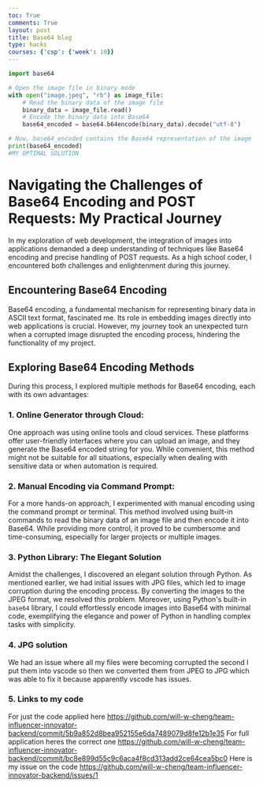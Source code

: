 ```yaml
---
toc: True
comments: True
layout: post
title: Base64 blog
type: hacks
courses: {'csp': {'week': 10}}
---
```


```python
import base64

# Open the image file in binary mode
with open("image.jpeg", "rb") as image_file:
    # Read the binary data of the image file
    binary_data = image_file.read()
    # Encode the binary data into Base64
    base64_encoded = base64.b64encode(binary_data).decode("utf-8")

# Now, base64_encoded contains the Base64 representation of the image
print(base64_encoded)
#MY OPTIMAL SOLUTION
```

# **Navigating the Challenges of Base64 Encoding and POST Requests: My Practical Journey**

In my exploration of web development, the integration of images into applications demanded a deep understanding of techniques like Base64 encoding and precise handling of POST requests. As a high school coder, I encountered both challenges and enlightenment during this journey.

## **Encountering Base64 Encoding**

Base64 encoding, a fundamental mechanism for representing binary data in ASCII text format, fascinated me. Its role in embedding images directly into web applications is crucial. However, my journey took an unexpected turn when a corrupted image disrupted the encoding process, hindering the functionality of my project.

## **Exploring Base64 Encoding Methods**

During this process, I explored multiple methods for Base64 encoding, each with its own advantages:

### **1. Online Generator through Cloud:**

One approach was using online tools and cloud services. These platforms offer user-friendly interfaces where you can upload an image, and they generate the Base64 encoded string for you. While convenient, this method might not be suitable for all situations, especially when dealing with sensitive data or when automation is required.

### **2. Manual Encoding via Command Prompt:**

For a more hands-on approach, I experimented with manual encoding using the command prompt or terminal. This method involved using built-in commands to read the binary data of an image file and then encode it into Base64. While providing more control, it proved to be cumbersome and time-consuming, especially for larger projects or multiple images.

### **3. Python Library: The Elegant Solution**

Amidst the challenges, I discovered an elegant solution through Python. As mentioned earlier, we had initial issues with JPG files, which led to image corruption during the encoding process. By converting the images to the JPEG format, we resolved this problem. Moreover, using Python's built-in `base64` library, I could effortlessly encode images into Base64 with minimal code, exemplifying the elegance and power of Python in handling complex tasks with simplicity.

### **4. JPG solution**

We had an issue where all my files were becoming corrupted the second I put them into vscode so then we converted them from JPEG to JPG which was able to fix it because apparently vscode has issues.

### **5. Links to my code**
For just the code applied here
https://github.com/will-w-cheng/team-influencer-innovator-backend/commit/5b9a852d8bea952155e6da7489079d8fe12b1e35
For full application heres the correct one
https://github.com/will-w-cheng/team-influencer-innovator-backend/commit/bc8e899d55c9c6aca4f8cd313add2ce64cea5bc0
Here is my issue on the code
https://github.com/will-w-cheng/team-influencer-innovator-backend/issues/1


